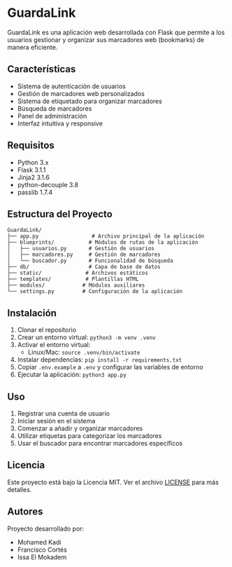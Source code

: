 # GuardaLink

GuardaLink es una aplicación web desarrollada con Flask que permite a los usuarios gestionar y organizar sus marcadores web (bookmarks) de manera eficiente.

## Características

- Sistema de autenticación de usuarios
- Gestión de marcadores web personalizados
- Sistema de etiquetado para organizar marcadores
- Búsqueda de marcadores
- Panel de administración
- Interfaz intuitiva y responsive

## Requisitos

- Python 3.x
- Flask 3.1.1
- Jinja2 3.1.6
- python-decouple 3.8
- passlib 1.7.4

## Estructura del Proyecto

```
GuardaLink/
├── app.py                 # Archivo principal de la aplicación
├── blueprints/           # Módulos de rutas de la aplicación
│   ├── usuarios.py       # Gestión de usuarios
│   ├── marcadores.py     # Gestión de marcadores
│   └── buscador.py       # Funcionalidad de búsqueda
├── db/                   # Capa de base de datos
├── static/              # Archivos estáticos
├── templates/           # Plantillas HTML
├── modules/            # Módulos auxiliares
└── settings.py         # Configuración de la aplicación
```

## Instalación

1. Clonar el repositorio
2. Crear un entorno virtual: `python3 -m venv .venv`
3. Activar el entorno virtual:
   - Linux/Mac: `source .venv/bin/activate`
4. Instalar dependencias: `pip install -r requirements.txt`
5. Copiar `.env.example` a `.env` y configurar las variables de entorno
6. Ejecutar la aplicación: `python3 app.py`

## Uso

1. Registrar una cuenta de usuario
2. Iniciar sesión en el sistema
3. Comenzar a añadir y organizar marcadores
4. Utilizar etiquetas para categorizar los marcadores
5. Usar el buscador para encontrar marcadores específicos

## Licencia

Este proyecto está bajo la Licencia MIT. Ver el archivo [LICENSE](LICENSE) para más detalles.

## Autores

Proyecto desarrollado por:
- Mohamed Kadi
- Francisco Cortés
- Issa El Mokadem
